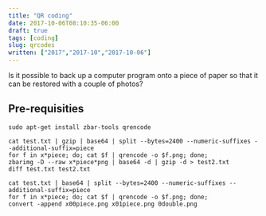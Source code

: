 ```yaml
---
title: "QR coding"
date: 2017-10-06T08:10:35-06:00
draft: true
tags: [coding]
slug: qrcodes
written: ["2017","2017-10","2017-10-06"]
---
```


Is it possible to back up a computer program onto a piece of paper so that it can be restored with a couple of photos?

## Pre-requisities

```
sudo apt-get install zbar-tools qrencode
```






```
cat test.txt | gzip | base64 | split --bytes=2400 --numeric-suffixes --additional-suffix=piece
for f in x*piece; do; cat $f | qrencode -o $f.png; done;
zbarimg -D --raw x*piece*png | base64 -d | gzip -d > test2.txt
diff test.txt test2.txt
```


```
cat test.txt | base64 | split --bytes=2400 --numeric-suffixes --additional-suffix=piece
for f in x*piece; do; cat $f | qrencode -o $f.png; done;
convert -append x00piece.png x01piece.png 0double.png
```